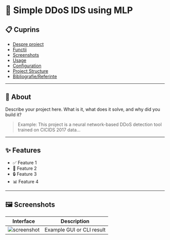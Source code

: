 # 🚀 Simple DDoS IDS using MLP

## 📋 Cuprins

- [Despre proiect](#about)
- [Functii](#features)
- [Screenshots](#screenshots)
- [Usage](#usage)
- [Configuration](#configuration)
- [Project Structure](#project-structure)
- [Bibliografie/Referinte](#references)
---

## 📖 About

Describe your project here. What is it, what does it solve, and why did you build it?

> Example: This project is a neural network-based DDoS detection tool trained on CICIDS 2017 data...

---

## ✨ Features

- ✅ Feature 1
- 🚀 Feature 2
- 🔒 Feature 3
- 📊 Feature 4

---

## 🖼️ Screenshots

| Interface | Description |
|-----------|-------------|
| ![screenshot](path/to/screenshot.png) | Example GUI or CLI result |
